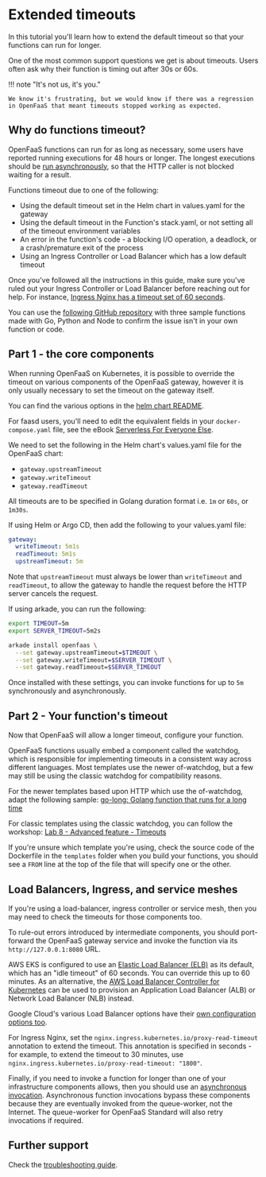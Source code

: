 # Extended timeouts

In this tutorial you'll learn how to extend the default timeout so that your functions can run for longer.

One of the most common support questions we get is about timeouts. Users often ask why their function is timing out after 30s or 60s.

!!! note "It's not us, it's you."

    We know it's frustrating, but we would know if there was a regression in OpenFaaS that meant timeouts stopped working as expected.

## Why do functions timeout?

OpenFaaS functions can run for as long as necessary, some users have reported running executions for 48 hours or longer. The longest executions should be [run asynchronously](), so that the HTTP caller is not blocked waiting for a result.

Functions timeout due to one of the following:

* Using the default timeout set in the Helm chart in values.yaml for the gateway
* Using the default timeout in the Function's stack.yaml, or not setting all of the timeout environment variables
* An error in the function's code - a blocking I/O operation, a deadlock, or a crash/premature exit of the process
* Using an Ingress Controller or Load Balancer which has a low default timeout

Once you've followed all the instructions in this guide, make sure you've ruled out your Ingress Controller or Load Balancer before reaching out for help. For instance, [Ingress Nginx has a timeout set of 60 seconds](#load-balancers-ingress-and-service-meshes).

You can use the [following GitHub repository](https://github.com/alexellis/go-long) with three sample functions made with Go, Python and Node to confirm the issue isn't in your own function or code.

## Part 1 - the core components

When running OpenFaaS on Kubernetes, it is possible to override the timeout on various components of the OpenFaaS gateway, however it is only usually necessary to set the timeout on the gateway itself.

You can find the various options in the [helm chart README](https://github.com/openfaas/faas-netes/tree/master/chart/openfaas).

For faasd users, you'll need to edit the equivalent fields in your `docker-compose.yaml` file, see the eBook [Serverless For Everyone Else](https://store.openfaas.com/l/serverless-for-everyone-else).

We need to set the following in the Helm chart's values.yaml file for the OpenFaaS chart:

* `gateway.upstreamTimeout`
* `gateway.writeTimeout`
* `gateway.readTimeout`

All timeouts are to be specified in Golang duration format i.e. `1m` or `60s`, or `1m30s`.

If using Helm or Argo CD, then add the following to your values.yaml file:

```yaml
gateway:
  writeTimeout: 5m1s
  readTimeout: 5m1s
  upstreamTimeout: 5m
```

Note that `upstreamTimeout` must always be lower than `writeTimeout` and `readTimeout`, to allow the gateway to handle the request before the HTTP server cancels the request.

If using arkade, you can run the following:

```bash
export TIMEOUT=5m
export SERVER_TIMEOUT=5m2s

arkade install openfaas \
  --set gateway.upstreamTimeout=$TIMEOUT \
  --set gateway.writeTimeout=$SERVER_TIMEOUT \
  --set gateway.readTimeout=$SERVER_TIMEOUT
```

Once installed with these settings, you can invoke functions for up to `5m` synchronously and asynchronously.

## Part 2 - Your function's timeout

Now that OpenFaaS will allow a longer timeout, configure your function.

OpenFaaS functions usually embed a component called the watchdog, which is responsible for implementing timeouts in a consistent way across different languages. Most templates use the newer of-watchdog, but a few may still be using the classic watchdog for compatibility reasons.

For the newer templates based upon HTTP which use the of-watchdog, adapt the following sample: [go-long: Golang function that runs for a long time](https://github.com/alexellis/go-long)

For classic templates using the classic watchdog, you can follow the workshop: [Lab 8 - Advanced feature - Timeouts](https://github.com/openfaas/workshop/blob/master/lab8.md)

If you're unsure which template you're using, check the source code of the Dockerfile in the `templates` folder when you build your functions, you should see a `FROM` line at the top of the file that will specify one or the other.

## Load Balancers, Ingress, and service meshes

If you're using a load-balancer, ingress controller or service mesh, then you may need to check the timeouts for those components too.

To rule-out errors introduced by intermediate components, you should port-forward the OpenFaaS gateway service and invoke the function via its `http://127.0.0.1:8080` URL.

AWS EKS is configured to use an [Elastic Load Balancer (ELB)](https://aws.amazon.com/blogs/aws/elb-idle-timeout-control/) as its default, which has an "idle timeout" of 60 seconds. You can override this up to 60 minutes. As an alternative, the [AWS Load Balancer Controller for Kubernetes](https://kubernetes-sigs.github.io/aws-load-balancer-controller) can be used to provision an Application Load Balancer (ALB) or Network Load Balancer (NLB) instead.

Google Cloud's various Load Balancer options have their [own configuration options too](https://cloud.google.com/load-balancing/docs/https).

For Ingress Nginx, set the `nginx.ingress.kubernetes.io/proxy-read-timeout` annotation to extend the timeout. This annotation is specified in seconds - for example, to extend the timeout to 30 minutes, use `nginx.ingress.kubernetes.io/proxy-read-timeout: "1800"`.

Finally, if you need to invoke a function for longer than one of your infrastructure components allows, then you should use an [asynchronous invocation](/reference/async). Asynchronous function invocations bypass these components because they are eventually invoked from the queue-worker, not the Internet. The queue-worker for OpenFaaS Standard will also retry invocations if required.

## Further support

Check the [troubleshooting guide](https://docs.openfaas.com/deployment/troubleshooting/).
